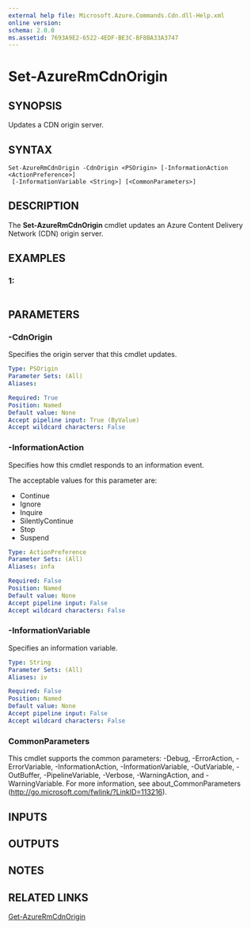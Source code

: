 ```yaml
---
external help file: Microsoft.Azure.Commands.Cdn.dll-Help.xml
online version: 
schema: 2.0.0
ms.assetid: 7693A9E2-6522-4EDF-BE3C-BF8BA33A3747
---
```


# Set-AzureRmCdnOrigin

## SYNOPSIS
Updates a CDN origin server.

## SYNTAX

```
Set-AzureRmCdnOrigin -CdnOrigin <PSOrigin> [-InformationAction <ActionPreference>]
 [-InformationVariable <String>] [<CommonParameters>]
```

## DESCRIPTION
The **Set-AzureRmCdnOrigin** cmdlet updates an Azure Content Delivery Network (CDN) origin server.

## EXAMPLES

### 1:
```

```

## PARAMETERS

### -CdnOrigin
Specifies the origin server that this cmdlet updates.

```yaml
Type: PSOrigin
Parameter Sets: (All)
Aliases: 

Required: True
Position: Named
Default value: None
Accept pipeline input: True (ByValue)
Accept wildcard characters: False
```

### -InformationAction
Specifies how this cmdlet responds to an information event.

The acceptable values for this parameter are:

- Continue
- Ignore
- Inquire
- SilentlyContinue
- Stop
- Suspend

```yaml
Type: ActionPreference
Parameter Sets: (All)
Aliases: infa

Required: False
Position: Named
Default value: None
Accept pipeline input: False
Accept wildcard characters: False
```

### -InformationVariable
Specifies an information variable.

```yaml
Type: String
Parameter Sets: (All)
Aliases: iv

Required: False
Position: Named
Default value: None
Accept pipeline input: False
Accept wildcard characters: False
```

### CommonParameters
This cmdlet supports the common parameters: -Debug, -ErrorAction, -ErrorVariable, -InformationAction, -InformationVariable, -OutVariable, -OutBuffer, -PipelineVariable, -Verbose, -WarningAction, and -WarningVariable. For more information, see about_CommonParameters (http://go.microsoft.com/fwlink/?LinkID=113216).

## INPUTS

## OUTPUTS

## NOTES

## RELATED LINKS

[Get-AzureRmCdnOrigin](./Get-AzureRmCdnOrigin.md)


